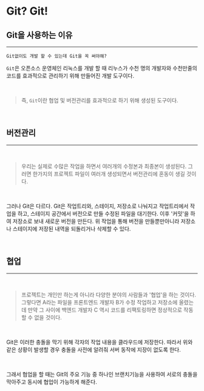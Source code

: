 Git? Git!
===========

## Git을 사용하는 이유
------

    Git없이도 개발 할 수 있는데 Git을 꼭 써야해?

`Git`은 오픈소스 운영체인 리눅스를 개발 할 때 리누스가 수천 명의 개발자와 수천만줄의 코드를 효과적으로 관리하기 위해 만들어진 개발 도구이다.

<br>

>즉, `Git`이란 협업 및 버전관리를 효과적으로 하기 위해 생성된 도구이다.

<br>

## 버전관리
----
<br>

> 우리는 실제로 수많은 작업을 하면서 여러개의 수정본과 최종본이 생성된다. 그러면 한가지의 프로젝트 파일이 여러개 생성되면서 버전관리에 혼동이 생길 것이다.

<br>

그러나 Git은 다르다. Git은 작업트리와, 스테이지, 저장소로 나눠지고
작업트리에서 작업을 하고, 스테이지 공간에서 버전으로 만들 수정된 파일을 대기한다. 이후 '커밋'을 하여 저장소로 보내 새로운 버전을 만든다. 위 작업을 통해 버전을 만들뿐만아니라 저장소나 스테이지에 저장된 내역을 되돌리거나 삭제할 수 있다.

<br>

## 협업
----
<br>

> 프로젝트는 개인만 하는게 아니라 다양한 분야의 사람들과 '협업'을 하는 것이다. 
>그렇다면 A라는 파일을 프론트엔드 개발자 B가 수정 작업하고 저장소에 올렸는데 만약 그 사이에 백엔드 개발자 C 역시 코드를 리팩토링하면 정상적으로 작동할 수 없을 것이다.

<br>

Git은 이러한 충돌을 막기 위해 각자의 작업 내용을 클라우드에 저장한다. 따라서 위와 같은 상황이 발생할 경우 충돌을 사전에 알려줘 서버 동작에 지장이 없도록 한다.

<br>

그래서 협업을 할 때는 Git의 주요 기능 중 하나인 브랜치기능을 사용하여 서로의 충돌을 막아주고 동시에 협업이 가능하게 해준다.

